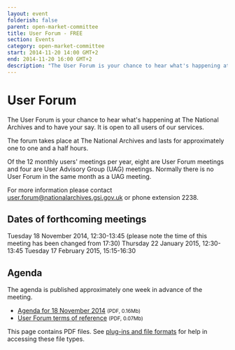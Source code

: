 ```yaml
---
layout: event
folderish: false
parent: open-market-committee
title: User Forum - FREE
section: Events
category: open-market-committee
start: 2014-11-20 14:00 GMT+2
end: 2014-11-20 16:00 GMT+2
description: "The User Forum is your chance to hear what's happening at The National Archives and to have your say. It is open to all users of our services."
---
```


# User Forum

The User Forum is your chance to hear what's happening at The National Archives and to have your say. It is open to all users of our services.

The forum takes place at The National Archives and lasts for approximately one to one and a half hours.

Of the 12 monthly users' meetings per year, eight are User Forum meetings and four are User Advisory Group (UAG) meetings. Normally there is no User Forum in the same month as a UAG meeting.

For more information please contact user.forum@nationalarchives.gsi.gov.uk or phone extension 2238.

## Dates of forthcoming meetings

Tuesday 18 November 2014, 12:30-13:45 (please note the time of this meeting has been changed from 17:30)
Thursday 22 January 2015, 12:30-13:45
Tuesday 17 February 2015, 15:15-16:30


## Agenda

The agenda is published approximately one week in advance of the meeting.

* <a href="#">Agenda for 18 November 2014</a> <small>(PDF, 0.16Mb)</small>
* <a href="#">User Forum terms of reference</a> <small>(PDF, 0.07Mb)</small>

This page contains PDF files. See <a href="#">plug-ins and file formats</a> for help in accessing these file types.